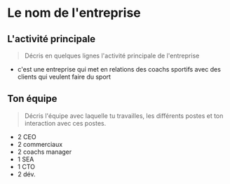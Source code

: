 # Le nom de l'entreprise

## L'activité principale

> Décris en quelques lignes l'activité principale de l'entreprise

- c'est une entreprise qui met en relations des coachs sportifs avec des clients qui veulent faire du sport

## Ton équipe

> Décris l'équipe avec laquelle tu travailles, les différents postes et ton interaction avec ces postes.

- 2 CEO
- 2 commerciaux
- 2 coachs manager
- 1 SEA
- 1 CTO
- 2 dév.
